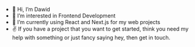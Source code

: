 - 👋 Hi, I’m Dawid 
- 👀 I’m interested in Frontend Development
- 🌱 I’m currently using React and Next.js for my web projects
- ✌️  If you have a project that you want to get started, think you need my help with something or just fancy saying hey, then get in touch.

<!---
oblodev/oblodev is a ✨ special ✨ repository because its `README.md` (this file) appears on your GitHub profile.
You can click the Preview link to take a look at your changes.
--->
